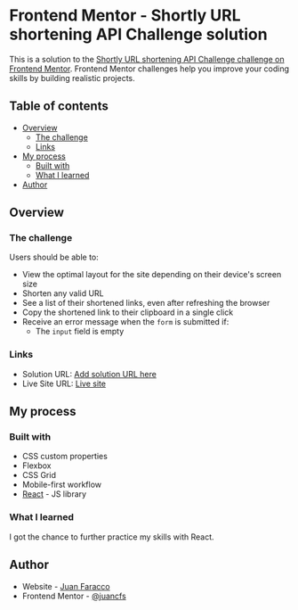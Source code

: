 # Frontend Mentor - Shortly URL shortening API Challenge solution

This is a solution to the [Shortly URL shortening API Challenge challenge on Frontend Mentor](https://www.frontendmentor.io/challenges/url-shortening-api-landing-page-2ce3ob-G). Frontend Mentor challenges help you improve your coding skills by building realistic projects. 

## Table of contents

- [Overview](#overview)
  - [The challenge](#the-challenge)
  - [Links](#links)
- [My process](#my-process)
  - [Built with](#built-with)
  - [What I learned](#what-i-learned)
- [Author](#author)

## Overview

### The challenge

Users should be able to:

- View the optimal layout for the site depending on their device's screen size
- Shorten any valid URL
- See a list of their shortened links, even after refreshing the browser
- Copy the shortened link to their clipboard in a single click
- Receive an error message when the `form` is submitted if:
  - The `input` field is empty

### Links

- Solution URL: [Add solution URL here](https://your-solution-url.com)
- Live Site URL: [Live site](https://juancfs.github.io/url-shortening-api)

## My process

### Built with

- CSS custom properties
- Flexbox
- CSS Grid
- Mobile-first workflow
- [React](https://reactjs.org/) - JS library

### What I learned

I got the chance to further practice my skills with React.

## Author

- Website - [Juan Faracco](https://github.com/juancfs)
- Frontend Mentor - [@juancfs](https://www.frontendmentor.io/profile/juancfs)

